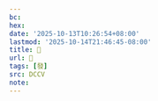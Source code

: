 ```yaml
---
bc:
hex:
date: '2025-10-13T10:26:54+08:00'
lastmod: '2025-10-14T21:46:45-08:00'
title: 􀶈
url: 􀶈
tags: [發]
src: DCCV
note:
---
```

